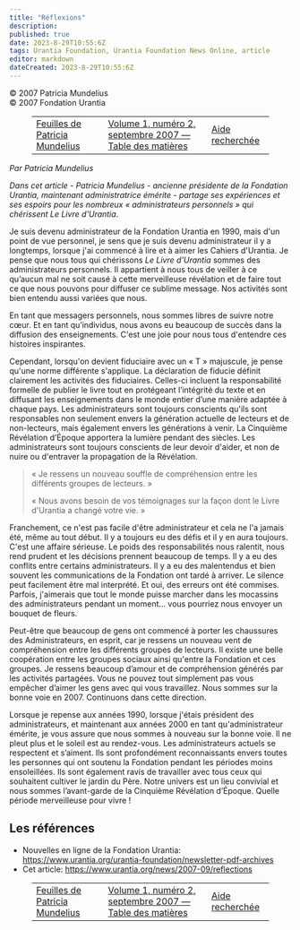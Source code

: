 ```yaml
---
title: "Réflexions"
description: 
published: true
date: 2023-8-29T10:55:6Z
tags: Urantia Foundation, Urantia Foundation News Online, article
editor: markdown
dateCreated: 2023-8-29T10:55:6Z
---
```


<p class="v-card v-sheet theme--light gray lighten-3 px-2">© 2007 Patricia Mundelius<br>© 2007 Fondation Urantia</p>
<figure class="table chapter-navigator">
  <table>
    <tbody>
      <tr>
        <td>
        <a href="/fr/article/Carolyn_Kendall/Patricia_Mundelius_Leaves">
          <span class="mdi mdi-arrow-left-drop-circle"></span><span class="pl-2">Feuilles de Patricia Mundelius</span>
        </a>
        </td>
        <td>
        <a href="/fr/index/articles_uf_news_online#volume-1-numéro-2-septembre-2007">
          <span class="mdi mdi-book-open-variant"></span><span class="pl-2">Volume 1, numéro 2, septembre 2007 — Table des matières</span>
        </a>
        </td>
        <td>
        <a href="/fr/article/Mo_Siegel/Help_Wanted">
          <span class="pr-2">Aide recherchée</span><span class="mdi mdi-arrow-right-drop-circle"></span>
        </a>
        </td>
      </tr>
    </tbody>
  </table>
</figure>



_Par Patricia Mundelius_

_Dans cet article - Patricia Mundelius - ancienne présidente de la Fondation Urantia, maintenant administratrice émérite - partage ses expériences et ses espoirs pour les nombreux « administrateurs personnels » qui chérissent Le Livre d'Urantia_.

Je suis devenu administrateur de la Fondation Urantia en 1990, mais d'un point de vue personnel, je sens que je suis devenu administrateur il y a longtemps, lorsque j'ai commencé à lire et à aimer les Cahiers d'Urantia. Je pense que nous tous qui chérissons _Le Livre d'Urantia_ sommes des administrateurs personnels. Il appartient à nous tous de veiller à ce qu’aucun mal ne soit causé à cette merveilleuse révélation et de faire tout ce que nous pouvons pour diffuser ce sublime message. Nos activités sont bien entendu aussi variées que nous.

En tant que messagers personnels, nous sommes libres de suivre notre cœur. Et en tant qu’individus, nous avons eu beaucoup de succès dans la diffusion des enseignements. C'est une joie pour nous tous d'entendre ces histoires inspirantes.

Cependant, lorsqu'on devient fiduciaire avec un « T » majuscule, je pense qu'une norme différente s'applique. La déclaration de fiducie définit clairement les activités des fiduciaires. Celles-ci incluent la responsabilité formelle de publier le livre tout en protégeant l’intégrité du texte et en diffusant les enseignements dans le monde entier d’une manière adaptée à chaque pays. Les administrateurs sont toujours conscients qu'ils sont responsables non seulement envers la génération actuelle de lecteurs et de non-lecteurs, mais également envers les générations à venir. La Cinquième Révélation d’Époque apportera la lumière pendant des siècles. Les administrateurs sont toujours conscients de leur devoir d'aider, et non de nuire ou d'entraver la propagation de la Révélation.

> « Je ressens un nouveau souffle de compréhension entre les différents groupes de lecteurs. »
> 
> « Nous avons besoin de vos témoignages sur la façon dont le Livre d'Urantia a changé votre vie. »

Franchement, ce n'est pas facile d'être administrateur et cela ne l'a jamais été, même au tout début. Il y a toujours eu des défis et il y en aura toujours. C'est une affaire sérieuse. Le poids des responsabilités nous ralentit, nous rend prudent et les décisions prennent beaucoup de temps. Il y a eu des conflits entre certains administrateurs. Il y a eu des malentendus et bien souvent les communications de la Fondation ont tardé à arriver. Le silence peut facilement être mal interprété. Et oui, des erreurs ont été commises. Parfois, j'aimerais que tout le monde puisse marcher dans les mocassins des administrateurs pendant un moment... vous pourriez nous envoyer un bouquet de fleurs.

Peut-être que beaucoup de gens ont commencé à porter les chaussures des Administrateurs, en esprit, car je ressens un nouveau vent de compréhension entre les différents groupes de lecteurs. Il existe une belle coopération entre les groupes sociaux ainsi qu'entre la Fondation et ces groupes. Je ressens beaucoup d’amour et de compréhension générés par les activités partagées. Vous ne pouvez tout simplement pas vous empêcher d’aimer les gens avec qui vous travaillez. Nous sommes sur la bonne voie en 2007. Continuons dans cette direction.

Lorsque je repense aux années 1990, lorsque j'étais président des administrateurs, et maintenant aux années 2000 en tant qu'administrateur émérite, je vous assure que nous sommes à nouveau sur la bonne voie. Il ne pleut plus et le soleil est au rendez-vous. Les administrateurs actuels se respectent et s’aiment. Ils sont profondément reconnaissants envers toutes les personnes qui ont soutenu la Fondation pendant les périodes moins ensoleillées. Ils sont également ravis de travailler avec tous ceux qui souhaitent cultiver le jardin du Père. Notre univers est un lieu convivial et nous sommes l’avant-garde de la Cinquième Révélation d’Époque. Quelle période merveilleuse pour vivre !


## Les références

- Nouvelles en ligne de la Fondation Urantia: https://www.urantia.org/urantia-foundation/newsletter-pdf-archives
- Cet article: https://www.urantia.org/news/2007-09/reflections




<figure class="table chapter-navigator">
  <table>
    <tbody>
      <tr>
        <td>
        <a href="/fr/article/Carolyn_Kendall/Patricia_Mundelius_Leaves">
          <span class="mdi mdi-arrow-left-drop-circle"></span><span class="pl-2">Feuilles de Patricia Mundelius</span>
        </a>
        </td>
        <td>
        <a href="/fr/index/articles_uf_news_online#volume-1-numéro-2-septembre-2007">
          <span class="mdi mdi-book-open-variant"></span><span class="pl-2">Volume 1, numéro 2, septembre 2007 — Table des matières</span>
        </a>
        </td>
        <td>
        <a href="/fr/article/Mo_Siegel/Help_Wanted">
          <span class="pr-2">Aide recherchée</span><span class="mdi mdi-arrow-right-drop-circle"></span>
        </a>
        </td>
      </tr>
    </tbody>
  </table>
</figure>
